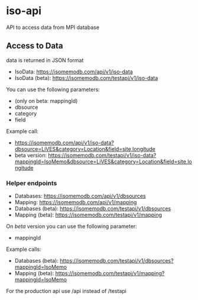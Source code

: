 # iso-api
API to access data from MPI database

## Access to Data

data is returned in JSON format

- IsoData: https://isomemodb.com/api/v1/iso-data
- IsoData (beta): https://isomemodb.com/testapi/v1/iso-data

You can use the following parameters:

- (only on beta: mappingId)
- dbsource
- category
- field

Example call:

- https://isomemodb.com/api/v1/iso-data?dbsource=LiVES&category=Location&field=site,longitude
- beta version: https://isomemodb.com/testapi/v1/iso-data?mappingId=IsoMemo&dbsource=LiVES&category=Location&field=site,longitude

### Helper endpoints

- Databases: https://isomemodb.com/api/v1/dbsources
- Mapping: https://isomemodb.com/api/v1/mapping
- Databases (beta): https://isomemodb.com/testapi/v1/dbsources
- Mapping (beta): https://isomemodb.com/testapi/v1/mapping

On _beta_ version you can use the following parameter:

- mappingId

Example calls:

- Databases (beta): https://isomemodb.com/testapi/v1/dbsources?mappingId=IsoMemo
- Mapping (beta): https://isomemodb.com/testapi/v1/mapping?mappingId=IsoMemo

For the production api use /api instead of /testapi
